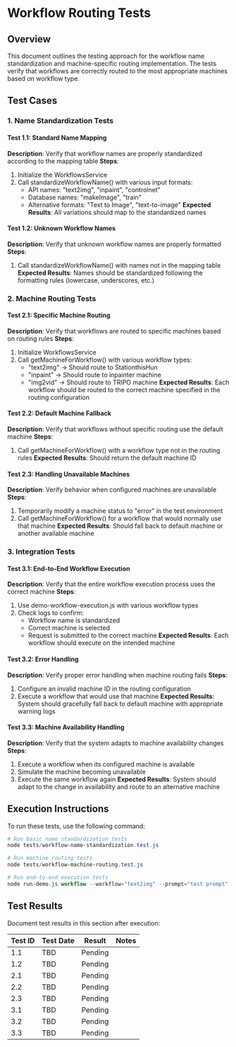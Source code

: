 # Workflow Routing Tests

## Overview
This document outlines the testing approach for the workflow name standardization and machine-specific routing implementation. The tests verify that workflows are correctly routed to the most appropriate machines based on workflow type.

## Test Cases

### 1. Name Standardization Tests

#### Test 1.1: Standard Name Mapping
**Description**: Verify that workflow names are properly standardized according to the mapping table
**Steps**:
1. Initialize the WorkflowsService
2. Call standardizeWorkflowName() with various input formats:
   - API names: "text2img", "inpaint", "controlnet"
   - Database names: "makeImage", "train"
   - Alternative formats: "Text to Image", "text-to-image"
**Expected Results**: All variations should map to the standardized names

#### Test 1.2: Unknown Workflow Names
**Description**: Verify that unknown workflow names are properly formatted
**Steps**:
1. Call standardizeWorkflowName() with names not in the mapping table
**Expected Results**: Names should be standardized following the formatting rules (lowercase, underscores, etc.)

### 2. Machine Routing Tests

#### Test 2.1: Specific Machine Routing
**Description**: Verify that workflows are routed to specific machines based on routing rules
**Steps**:
1. Initialize WorkflowsService
2. Call getMachineForWorkflow() with various workflow types:
   - "text2img" → Should route to StationthisHun
   - "inpaint" → Should route to inpainter machine
   - "img2vid" → Should route to TRIPO machine
**Expected Results**: Each workflow should be routed to the correct machine specified in the routing configuration

#### Test 2.2: Default Machine Fallback
**Description**: Verify that workflows without specific routing use the default machine
**Steps**:
1. Call getMachineForWorkflow() with a workflow type not in the routing rules
**Expected Results**: Should return the default machine ID

#### Test 2.3: Handling Unavailable Machines
**Description**: Verify behavior when configured machines are unavailable
**Steps**:
1. Temporarily modify a machine status to "error" in the test environment
2. Call getMachineForWorkflow() for a workflow that would normally use that machine
**Expected Results**: Should fall back to default machine or another available machine

### 3. Integration Tests

#### Test 3.1: End-to-End Workflow Execution
**Description**: Verify that the entire workflow execution process uses the correct machine
**Steps**:
1. Use demo-workflow-execution.js with various workflow types
2. Check logs to confirm:
   - Workflow name is standardized
   - Correct machine is selected
   - Request is submitted to the correct machine
**Expected Results**: Each workflow should execute on the intended machine

#### Test 3.2: Error Handling
**Description**: Verify proper error handling when machine routing fails
**Steps**:
1. Configure an invalid machine ID in the routing configuration
2. Execute a workflow that would use that machine
**Expected Results**: System should gracefully fall back to default machine with appropriate warning logs

#### Test 3.3: Machine Availability Handling
**Description**: Verify that the system adapts to machine availability changes
**Steps**:
1. Execute a workflow when its configured machine is available
2. Simulate the machine becoming unavailable
3. Execute the same workflow again
**Expected Results**: System should adapt to the change in availability and route to an alternative machine

## Execution Instructions

To run these tests, use the following command:

```powershell
# Run basic name standardization tests
node tests/workflow-name-standardization.test.js

# Run machine routing tests
node tests/workflow-machine-routing.test.js

# Run end-to-end execution tests 
node run-demo.js workflow --workflow="text2img" --prompt="test prompt" --execute=true
```

## Test Results

Document test results in this section after execution:

| Test ID | Test Date | Result | Notes |
|---------|-----------|--------|-------|
| 1.1 | TBD | Pending | |
| 1.2 | TBD | Pending | |
| 2.1 | TBD | Pending | |
| 2.2 | TBD | Pending | |
| 2.3 | TBD | Pending | |
| 3.1 | TBD | Pending | |
| 3.2 | TBD | Pending | |
| 3.3 | TBD | Pending | | 